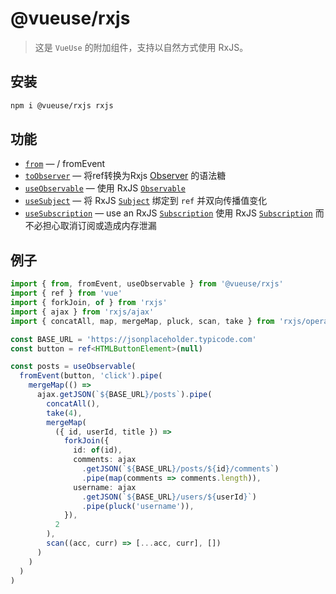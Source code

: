 # @vueuse/rxjs

> 这是 `VueUse` 的附加组件，支持以自然方式使用 RxJS。

## 安装

```bash
npm i @vueuse/rxjs rxjs
```

## 功能

- [`from`](https://vueuse.org/rxjs/from/) — / fromEvent
- [`toObserver`](https://vueuse.org/rxjs/toObserver/) — 将ref转换为Rxjs [Observer](https://rxjs.dev/guide/observer) 的语法糖
- [`useObservable`](https://vueuse.org/rxjs/useObservable/) — 使用 RxJS [`Observable`](https://rxjs.dev/guide/observable)
- [`useSubject`](https://vueuse.org/rxjs/useSubject/) — 将 RxJS  [`Subject`](https://rxjs.dev/guide/subject) 绑定到 `ref` 并双向传播值变化
- [`useSubscription`](https://vueuse.org/rxjs/useSubscription/) — use an RxJS [`Subscription`](https://rxjs.dev/guide/subscription) 使用 RxJS [`Subscription`](https://rxjs.dev/guide/subscription)  而不必担心取消订阅或造成内存泄漏



## 例子

```ts
import { from, fromEvent, useObservable } from '@vueuse/rxjs'
import { ref } from 'vue'
import { forkJoin, of } from 'rxjs'
import { ajax } from 'rxjs/ajax'
import { concatAll, map, mergeMap, pluck, scan, take } from 'rxjs/operators'

const BASE_URL = 'https://jsonplaceholder.typicode.com'
const button = ref<HTMLButtonElement>(null)

const posts = useObservable(
  fromEvent(button, 'click').pipe(
    mergeMap(() =>
      ajax.getJSON(`${BASE_URL}/posts`).pipe(
        concatAll(),
        take(4),
        mergeMap(
          ({ id, userId, title }) =>
            forkJoin({
              id: of(id),
              comments: ajax
                .getJSON(`${BASE_URL}/posts/${id}/comments`)
                .pipe(map(comments => comments.length)),
              username: ajax
                .getJSON(`${BASE_URL}/users/${userId}`)
                .pipe(pluck('username')),
            }),
          2
        ),
        scan((acc, curr) => [...acc, curr], [])
      )
    )
  )
)
```
